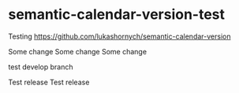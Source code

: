 # semantic-calendar-version-test
Testing https://github.com/lukashornych/semantic-calendar-version

Some change
Some change
Some change

test develop branch

Test release
Test release